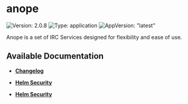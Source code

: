 # anope

![Version: 2.0.8](https://img.shields.io/badge/Version-2.0.8-informational?style=flat-square) ![Type: application](https://img.shields.io/badge/Type-application-informational?style=flat-square) ![AppVersion: "latest"](https://img.shields.io/badge/AppVersion-"latest"-informational?style=flat-square)

Anope is a set of IRC Services designed for flexibility and ease of use.

## Available Documentation

- [**Changelog**](CHANGELOG)

- [**Helm Security**](container-security)

- [**Helm Security**](helm-security)

